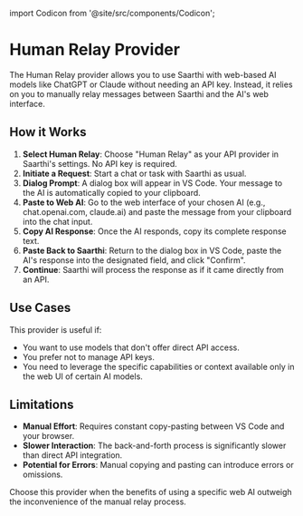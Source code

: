 import Codicon from '@site/src/components/Codicon';


# Human Relay Provider

The Human Relay provider allows you to use Saarthi with web-based AI models like ChatGPT or Claude without needing an API key. Instead, it relies on you to manually relay messages between Saarthi and the AI's web interface.

## How it Works

1.  **Select Human Relay**: Choose "Human Relay" as your API provider in Saarthi's settings. No API key is required.
2.  **Initiate a Request**: Start a chat or task with Saarthi as usual.
3.  **Dialog Prompt**: A dialog box will appear in VS Code. Your message to the AI is automatically copied to your clipboard.
4.  **Paste to Web AI**: Go to the web interface of your chosen AI (e.g., chat.openai.com, claude.ai) and paste the message from your clipboard into the chat input.
5.  **Copy AI Response**: Once the AI responds, copy its complete response text.
6.  **Paste Back to Saarthi**: Return to the dialog box in VS Code, paste the AI's response into the designated field, and click "Confirm".
7.  **Continue**: Saarthi will process the response as if it came directly from an API.

## Use Cases

This provider is useful if:

*   You want to use models that don't offer direct API access.
*   You prefer not to manage API keys.
*   You need to leverage the specific capabilities or context available only in the web UI of certain AI models.

## Limitations

*   **Manual Effort**: Requires constant copy-pasting between VS Code and your browser.
*   **Slower Interaction**: The back-and-forth process is significantly slower than direct API integration.
*   **Potential for Errors**: Manual copying and pasting can introduce errors or omissions.

Choose this provider when the benefits of using a specific web AI outweigh the inconvenience of the manual relay process.